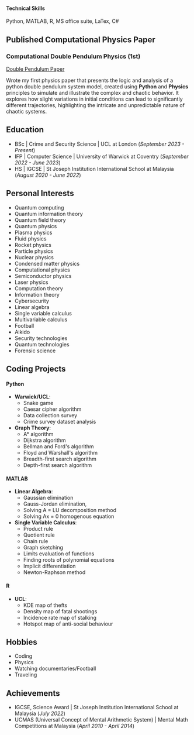 
#### Technical Skills
Python, MATLAB, R, MS office suite, LaTex, C# 

## Published Computational Physics Paper

### Computational Double Pendulum Physics (1st)
[Double Pendulum Paper](https://www.academia.edu/116050319/Computational_Double_Pendulum_Physics)

Wrote my first physics paper that presents the logic and analysis of a python double pendulum system model, created using **Python** and **Physics** principles to simulate and illustrate the complex and chaotic behavior. It explores how slight variations in initial conditions can lead to significantly different trajectories, highlighting the intricate and unpredictable nature of chaotic systems.

## Education
- BSc | Crime and Security Science | UCL at London (_September 2023 - Present_)
- IFP | Computer Science | University of Warwick at Coventry (_September 2022 - June 2023_)
- HS | IGCSE | St Joseph Institution International School at Malaysia (_August 2020 - June 2022_)

## Personal Interests
* Quantum computing
* Quantum information theory
* Quantum field theory
* Quantum physics
* Plasma physics
* Fluid physics
* Rocket physics
* Particle physics
* Nuclear physics
* Condensed matter physics
* Computational physics
* Semiconductor physics
* Laser physics
* Computation theory
* Information theory
* Cybersecurity
* Linear algebra
* Single variable calculus
* Multivariable calculus
* Football
* Aikido
* Security technologies
* Quantum technologies
* Forensic science

## Coding Projects

#### Python
- **Warwick/UCL**:
  - Snake game
  - Caesar cipher algorithm
  - Data collection survey
  - Crime survey dataset analysis
- **Graph Theory**:
  - A* algorithm
  - Dijkstra algorithm
  - Bellman and Ford's algorithm
  - Floyd and Warshall's algorithm
  - Breadth-first search algorithm
  - Depth-first search algorithm

#### MATLAB
- **Linear Algebra**:
  - Gaussian elimination
  - Gauss-Jordan elimination,
  - Solving A = LU decomposition method
  - Solving Ax = 0 homogenous equation
- **Single Variable Calculus**:
  - Product rule
  - Quotient rule
  - Chain rule
  - Graph sketching
  - Limits evaluation of functions
  - Finding roots of polynomial equations
  - Implicit differentiation
  - Newton-Raphson method

#### R
- **UCL**:
  - KDE map of thefts
  - Density map of fatal shootings
  - Incidence rate map of stalking
  - Hotspot map of anti-social behaviour

## Hobbies
* Coding
* Physics
* Watching documentaries/Football
* Traveling

## Achievements
* IGCSE, Science Award | St Joseph Institution International School at Malaysia (_July 2022_)
* UCMAS (Universal Concept of Mental Arithmetic System) | Mental Math Competitions at Malaysia (_April 2010 - April 2014_)

